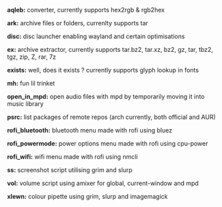 **aqleb:** converter, currently supports hex2rgb & rgb2hex

**ark:** archive files or folders, currenlty supports tar

**disc:** disc launcher enabling wayland and certain optimisations

**ex:** archive extractor, currently supports tar.bz2, tar.xz, bz2, gz, tar, tbz2, tgz, zip, Z, rar, 7z

**exists:** well, does it exists ? currently supports glyph lookup in fonts

**mh:** fun lil trinket

**open_in_mpd:** open audio files with mpd by temporarily moving it into music library

**psrc:** list packages of remote repos (arch currently, both official and AUR)

**rofi_bluetooth:** bluetooth menu made with rofi using bluez

**rofi_powermode:** power options menu made with rofi using cpu-power

**rofi_wifi:** wifi menu made with rofi using nmcli

**ss:** screenshot script utilising grim and slurp

**vol:** volume script using amixer for global, current-window and mpd

**xlewn:** colour pipette using grim, slurp and imagemagick
